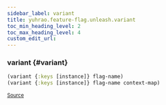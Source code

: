 ```yaml
---
sidebar_label: variant
title: yuhrao.feature-flag.unleash.variant
toc_min_heading_level: 2
toc_max_heading_level: 4
custom_edit_url:
---
```






### variant {#variant}
``` clojure
(variant {:keys [instance]} flag-name)
(variant {:keys [instance]} flag-name context-map)
```

<p><sub><a href="https://github.com/yuhrao/big-bang/blob/main//src/yuhrao/feature_flag/unleash/variant.clj#L29-L36">Source</a></sub></p>
